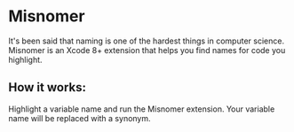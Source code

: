 # Misnomer

It's been said that naming is one of the hardest things in computer science. Misnomer is an Xcode 8+ extension that helps you find names for code you highlight.

## How it works:
Highlight a variable name and run the Misnomer extension. Your variable name will be replaced with a synonym.
